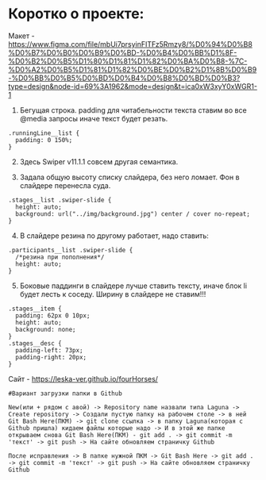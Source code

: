 # Коротко о проекте:

Макет - https://www.figma.com/file/mbUi7prsyinFITFz5Rmzy8/%D0%94%D0%B8%D0%B7%D0%B0%D0%B9%D0%BD-%D0%B4%D0%BB%D1%8F-%D0%B2%D0%B5%D1%80%D1%81%D1%82%D0%BA%D0%B8-%7C-%D0%A2%D0%B5%D1%81%D1%82%D0%BE%D0%B2%D1%8B%D0%B9-%D0%BB%D0%B5%D0%BD%D0%B4%D0%B8%D0%BD%D0%B3?type=design&node-id=69%3A1962&mode=design&t=ica0xW3xyY0xWGR1-1


1. Бегущая строка. padding для читабельности текста ставим во все @media запросы иначе текст будет резать.
```
.runningLine__list {
  padding: 0 150%;
}
```

2. Здесь Swiper v11.1.1 совсем другая семантика.

3. Задала общую высоту списку слайдера, без него ломает. Фон в слайдере перенесла суда.
```
.stages__list .swiper-slide {
  height: auto;
  background: url("../img/background.jpg") center / cover no-repeat;
}
```

4. В слайдере резина по другому работает, надо ставить:
```
.participants__list .swiper-slide {
  /*резина при пополнения*/
  height: auto;
}
```
5. Боковые паддинги в слайдере лучше ставить тексту, иначе блок li будет лесть к соседу. Ширину в слайдере не ставим!!!
```
.stages__item {
  padding: 62px 0 10px;
  height: auto;
  background: none;
}
.stages__desc {
  padding-left: 73px;
  padding-right: 20px;
}
``` 
Сайт - https://leska-ver.github.io/fourHorses/

```
#Вариант загрузки папки в Github

New(или + рядом с авой) -> Repository name назвали типа Laguna -> Create repository -> Создали пустую папку на рабочем столе -> в ней Git Bash Here(ПКМ) -> git clone ссылка -> в папку Laguna(которая с Github пришла) кидаем файлы которые надо -> И в этой же папке открываем снова Git Bash Here(ПКМ) - git add . -> git commit -m 'текст' -> git push -> На сайте обновляем страничку Github

После исправления -> В папке нужной ПКМ -> Git Bash Here -> git add . -> git commit -m 'текст' -> git push -> На сайте обновляем страничку Github
```